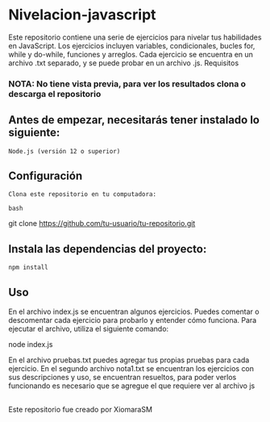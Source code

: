 # Nivelacion-javascript

Este repositorio contiene una serie de ejercicios para nivelar tus habilidades en JavaScript. Los ejercicios incluyen variables, condicionales, bucles for, while y do-while, funciones y arreglos. Cada ejercicio se encuentra en un archivo .txt separado, y se puede probar en un archivo .js.
Requisitos
### NOTA: No tiene vista previa, para ver los resultados clona o descarga el repositorio 

## Antes de empezar, necesitarás tener instalado lo siguiente:

    Node.js (versión 12 o superior)

## Configuración

    Clona este repositorio en tu computadora:

    bash

git clone https://github.com/tu-usuario/tu-repositorio.git

## Instala las dependencias del proyecto:

    npm install

## Uso

En el archivo index.js se encuentran algunos ejercicios. Puedes comentar o descomentar cada ejercicio para probarlo y entender cómo funciona. Para ejecutar el archivo, utiliza el siguiente comando:

node index.js

En el archivo pruebas.txt puedes agregar tus propias pruebas para cada ejercicio.
En el segundo archivo nota1.txt se encuentran los ejercicios con sus descripciones y uso, se encuentran resueltos, para poder verlos funcionando es necesario que se agregue el que requiere ver al archivo js

##

Este repositorio fue creado por XiomaraSM
